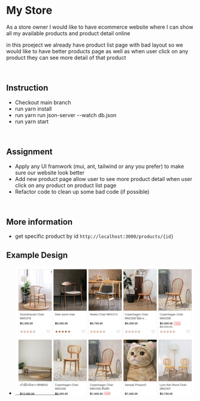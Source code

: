 # My Store

As a store owner I would like to have ecommerce website where I can show all my available products and product detail online

in this proeject we already have product list page with bad layout so we would like to have better products page as well as when user click on any product they can see more detail of that product

<br />

## Instruction

- Checkout main branch
- run yarn install
- run yarn run json-server --watch db.json
- run yarn start

<br />

## Assignment

- Apply any UI framwork (mui, ant, tailwind or any you prefer) to make sure our website look better
- Add new product page allow user to see more product detail when user click on any product on product list page
- Refactor code to clean up some bad code (if possible)

<br />

## More information

- get specific product by id `http://localhost:3000/products/{id}`

## Example Design

- ![Product list page](./public/assets/product.png)
